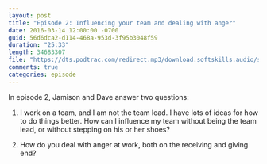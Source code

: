 ```yaml
---
layout: post
title: "Episode 2: Influencing your team and dealing with anger"
date: 2016-03-14 12:00:00 -0700
guid: 56d6dca2-d114-468a-953d-3f95b3048f59
duration: "25:33"
length: 34683307
file: "https://dts.podtrac.com/redirect.mp3/download.softskills.audio/sse-002.mp3"
comments: true
categories: episode
---
```






In episode 2, Jamison and Dave answer two questions:



1. I work on a team, and I am not the team lead. I have lots of ideas for how to do things better. How can I influence my team without being the team lead, or without stepping on his or her shoes?



2. How do you deal with anger at work, both on the receiving and giving end?



